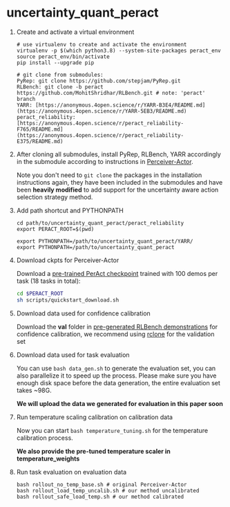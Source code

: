# uncertainty_quant_peract

1. Create and activate a virtual environment
   ```
   # use virtualenv to create and activate the environment
   virtualenv -p $(which python3.8) --system-site-packages peract_env  
   source peract_env/bin/activate
   pip install --upgrade pip

   # git clone from submodules:
   PyRep: git clone https://github.com/stepjam/PyRep.git
   RLBench: git clone -b peract https://github.com/MohitShridhar/RLBench.git # note: 'peract' branch
   YARR: [https://anonymous.4open.science/r/YARR-B3E4/README.md](https://anonymous.4open.science/r/YARR-5EB3/README.md)
   peract_reliability: [https://anonymous.4open.science/r/peract_reliability-F765/README.md](https://anonymous.4open.science/r/peract_reliability-E375/README.md)
   ```
2. After cloning all submodules, install PyRep, RLBench, YARR accordingly in the submodule according to instructions in [Perceiver-Actor](https://github.com/peract/peract).
  
   Note you don't need to ```git clone``` the packages in the installation instructions again, they have been included in the submodules and have been **heavily modified** to add support for the uncertainty aware action selection strategy method.


3. Add path shortcut and PYTHONPATH
   
   ```
   cd path/to/uncertainty_quant_peract/peract_reliability
   export PERACT_ROOT=$(pwd)

   export PYTHONPATH=/path/to/uncertainty_quant_peract/YARR/
   export PYTHONPATH=/path/to/uncertainty_quant_peract
   ```

4. Download ckpts for Perceiver-Actor
   
   Download a [pre-trained PerAct checkpoint](https://github.com/peract/peract/releases/download/v1.0.0/peract_600k.zip) trained with 100 demos per task (18 tasks in total):
   ```bash
   cd $PERACT_ROOT
   sh scripts/quickstart_download.sh
   ```
5. Download data used for confidence calibration
   
   Download the **val** folder in [pre-generated RLBench demonstrations](https://drive.google.com/drive/folders/0B2LlLwoO3nfZfkFqMEhXWkxBdjJNNndGYl9uUDQwS1pfNkNHSzFDNGwzd1NnTmlpZXR1bVE?resourcekey=0-jRw5RaXEYRLe2W6aNrNFEQ&usp=share_link) for confidence calibration, we recommend using [rclone](https://rclone.org/drive/) for the validation set
6. Download data used for task evaluation
   
   You can use ```bash data_gen.sh``` to generate the evaluation set, you can also parallelize it to speed up the process. Please make sure you have enough disk space before the data generation, the entire evaluation set takes ~98G.
   
   **We will upload the data we generated for evaluation in this paper soon**
8. Run temperature scaling calibration on calibration data
   
    Now you can start ```bash temperature_tuning.sh``` for the temperature calibration process.
   
   **We also provide the pre-tuned temperature scaler in temperature_weights**
10. Run task evaluation on evaluation data
    
    ```
    bash rollout_no_temp_base.sh # original Perceiver-Actor
    bash rollout_load_temp_uncalib.sh # our method uncalibrated 
    bash rollout_safe_load_temp.sh # our method calibrated 
    ```
    
